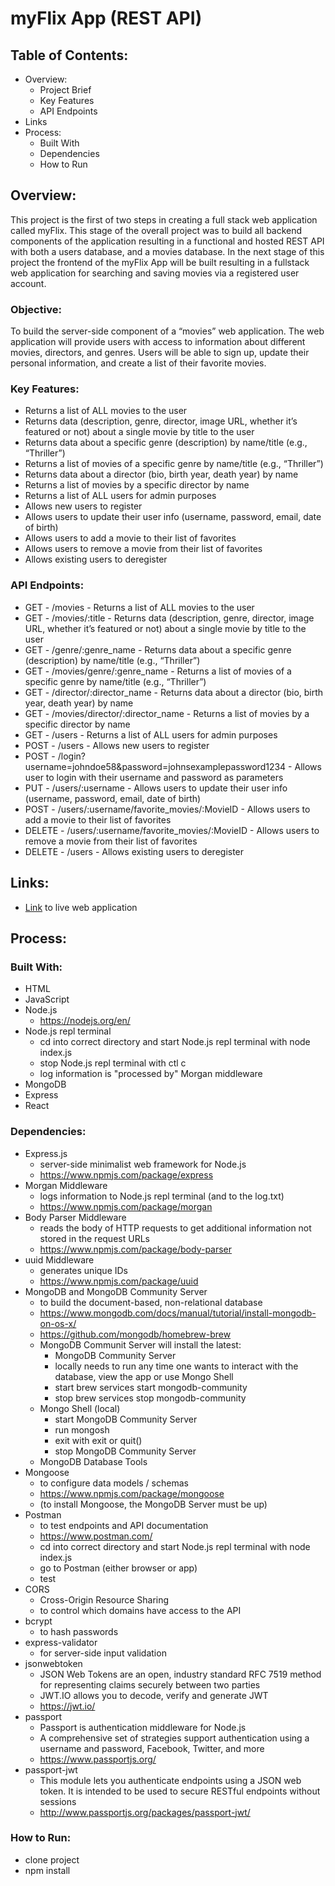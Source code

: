 # myFlix App (REST API)

## Table of Contents:
* Overview:
    * Project Brief
    * Key Features
    * API Endpoints
* Links
* Process:
    * Built With
    * Dependencies
    * How to Run

## Overview:
This project is the first of two steps in creating a full stack web application called myFlix. This stage of the overall project was to build all backend components of the application resulting in a functional and hosted REST API with both a users database, and a movies database. In the next stage of this project the frontend of the myFlix App will be built resulting in a fullstack web application for searching and saving movies via a registered user account.

### Objective:
To build the server-side component of a “movies” web application. The web application will provide users with access to information about different movies, directors, and genres. Users will be able to sign up, update their personal information, and create a list of their favorite movies.

### Key Features:
* Returns a list of ALL movies to the user
* Returns data (description, genre, director, image URL, whether it’s featured or not) about a single movie by title to the user
* Returns data about a specific genre (description) by name/title (e.g., “Thriller”)
* Returns a list of movies of a specific genre by name/title (e.g., “Thriller”)
* Returns data about a director (bio, birth year, death year) by name
* Returns a list of movies by a specific director by name
* Returns a list of ALL users for admin purposes
* Allows new users to register
* Allows users to update their user info (username, password, email, date of birth)
* Allows users to add a movie to their list of favorites
* Allows users to remove a movie from their list of favorites
* Allows existing users to deregister

### API Endpoints:
* GET - /movies - Returns a list of ALL movies to the user
* GET - /movies/:title - Returns data (description, genre, director, image URL, whether it’s featured or not) about a single movie by title to the user
* GET - /genre/:genre_name - Returns data about a specific genre (description) by name/title (e.g., “Thriller”)
* GET - /movies/genre/:genre_name - Returns a list of movies of a specific genre by name/title (e.g., “Thriller”)
* GET - /director/:director_name - Returns data about a director (bio, birth year, death year) by name
* GET - /movies/director/:director_name - Returns a list of movies by a specific director by name
* GET - /users - Returns a list of ALL users for admin purposes
* POST - /users - Allows new users to register
* POST - /login?username=johndoe58&password=johnsexamplepassword1234 - Allows user to login with their username and password as parameters
* PUT - /users/:username - Allows users to update their user info (username, password, email, date of birth)
* POST - /users/:username/favorite_movies/:MovieID - Allows users to add a movie to their list of favorites
* DELETE - /users/:username/favorite_movies/:MovieID - Allows users to remove a movie from their list of favorites
* DELETE - /users - Allows existing users to deregister

## Links:
* [Link](https://myflixapi-koyl.onrender.com/) to live web application

## Process:

### Built With:
* HTML
* JavaScript
* Node.js
    * https://nodejs.org/en/
* Node.js repl terminal
    * cd into correct directory and start Node.js repl terminal with node index.js
    * stop Node.js repl terminal with ctl c
    * log information is "processed by" Morgan middleware
* MongoDB
* Express
* React

### Dependencies:
* Express.js
    * server-side minimalist web framework for Node.js
    * https://www.npmjs.com/package/express
* Morgan Middleware
    * logs information to Node.js repl terminal (and to the log.txt)
    * https://www.npmjs.com/package/morgan
* Body Parser Middleware
    * reads the body of HTTP requests to get additional information not stored in the request URLs
    * https://www.npmjs.com/package/body-parser
* uuid Middleware
    * generates unique IDs
    * https://www.npmjs.com/package/uuid
* MongoDB and MongoDB Community Server
    * to build the document-based, non-relational database
    * https://www.mongodb.com/docs/manual/tutorial/install-mongodb-on-os-x/
    * https://github.com/mongodb/homebrew-brew
    * MongoDB Communit Server will install the latest:
        * MongoDB Community Server
        * locally needs to run any time one wants to interact with the database, view the app or use Mongo Shell
        * start brew services start mongodb-community
        * stop brew services stop mongodb-community
    * Mongo Shell (local)
        * start MongoDB Community Server
        * run mongosh
        * exit with exit or quit()
        * stop MongoDB Community Server
    * MongoDB Database Tools
* Mongoose
    * to configure data models / schemas
    * https://www.npmjs.com/package/mongoose
    * (to install Mongoose, the MongoDB Server must be up)
* Postman
    * to test endpoints and API documentation
    * https://www.postman.com/
    * cd into correct directory and start Node.js repl terminal with node index.js
    * go to Postman (either browser or app)
    * test
* CORS
    * Cross-Origin Resource Sharing
    * to control which domains have access to the API
* bcrypt
    * to hash passwords
* express-validator
    * for server-side input validation
* jsonwebtoken
    * JSON Web Tokens are an open, industry standard RFC 7519 method for representing claims securely between two parties
    * JWT.IO allows you to decode, verify and generate JWT
    * https://jwt.io/
* passport
    * Passport is authentication middleware for Node.js
    * A comprehensive set of strategies support authentication using a username and password, Facebook, Twitter, and more
    * https://www.passportjs.org/
* passport-jwt
    * This module lets you authenticate endpoints using a JSON web token. It is intended to be used to secure RESTful endpoints without sessions
    * http://www.passportjs.org/packages/passport-jwt/

### How to Run:
* clone project
* npm install
